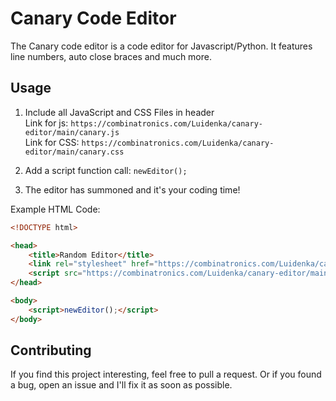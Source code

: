 # Canary Code Editor

The Canary code editor is a code editor for Javascript/Python. It features line numbers, auto close braces and much more.

## Usage

1. Include all JavaScript and CSS Files in header\
Link for js: `https://combinatronics.com/Luidenka/canary-editor/main/canary.js`  
Link for CSS: `https://combinatronics.com/Luidenka/canary-editor/main/canary.css`

2. Add a script function call: `newEditor();`

3. The editor has summoned and it's your coding time!

Example HTML Code:
```html
<!DOCTYPE html>

<head>
    <title>Random Editor</title>
    <link rel="stylesheet" href="https://combinatronics.com/Luidenka/canary-editor/main/canary.css">
    <script src="https://combinatronics.com/Luidenka/canary-editor/main/canary.js"></script>
</head>

<body>
    <script>newEditor();</script>
</body>
```

## Contributing

If you find this project interesting, feel free to pull a request. Or if you found a bug, open an issue and I'll fix it as soon as possible.
